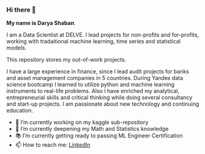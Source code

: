 ### Hi there 👋

**My name is Darya Shaban**.

I am a Data Scientist at DELVE. I lead projects for non-profits and for-profits, working with tradaitional machine learning, time series and statistical models.

This repository stores my out-of-work projects.

I have a large experience in finance, since I lead audit projects for banks and asset management companies in 5 countries. During Yandex data science bootcamp I learned to utilize python and machine learning instruments to real-life problems. Also I have enriched my analytical, entrepreneurial skills and critical thinking while doing several consultancy and start-up projects. I am passionate about new technology and continuing education. 

- 🔭 I’m currently working on my kaggle sub-repository
- 🌱 I’m currently deepening my Math and Statistics knowledge
- 📚 I’m currently getting ready to passing ML Engineer Certification
- 📫 How to reach me: [LinkedIn](https://www.linkedin.com/in/darya-n-shaban/)

